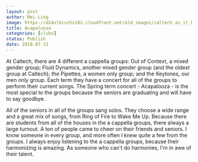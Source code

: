 ```yaml
---
layout: post
author: Mei-Ling
image: https://d24slhcvzhzz82.cloudfront.net/old_images/caltech_as_it_happens/6a0105349b8251970b022ad37e16e2200d.jpg
title: Acapalooza
categories: [clubs]
status: Publish
date: 2018-07-31
---
```


At Caltech, there are 4 different a cappella groups: Out of Context, a mixed gender group; Fluid Dynamics, another mixed gender group (and the oldest group at Caltech); the Pipettes, a women only group; and the Keytones, our men only group. Each term they have a concert for all of the groups to perform their current songs. The Spring term concert - Acapalooza - is the most special to the groups because the seniors are graduating and will have to say goodbye.

All of the seniors in all of the groups sang solos. They choose a wide range and a great mix of songs, from Ring of Fire to Wake Me Up. Because there are students from all of the houses in the a cappella groups, there always a large turnout. A ton of people came to cheer on their friends and seniors. I know someone in every group, and more often I knew quite a few from the groups. I always enjoy listening to the a cappella groups, because their harmonizing is amazing. As someone who can't do harmonies, I'm in awe of their talent.

